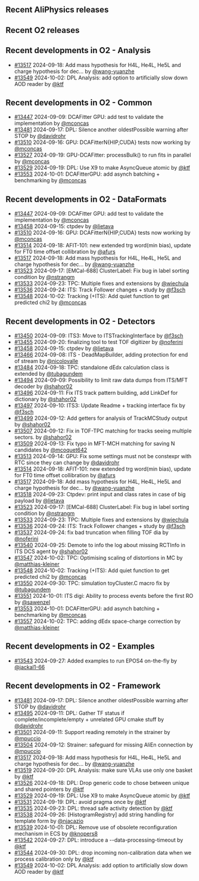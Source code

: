 ## Recent AliPhysics releases
## Recent O2 releases
## Recent developments in O2 - Analysis
- [\#13517](https://github.com/AliceO2Group/AliceO2/pull/13517) 2024-09-18: Add mass hypothesis for H4L, He4L, He5L and charge hypothesis for dec… by [@wang-yuanzhe](https://github.com/wang-yuanzhe)
- [\#13549](https://github.com/AliceO2Group/AliceO2/pull/13549) 2024-10-02: DPL Analysis: add option to artificially slow down AOD reader by [@ktf](https://github.com/ktf)
## Recent developments in O2 - Common
- [\#13447](https://github.com/AliceO2Group/AliceO2/pull/13447) 2024-09-09: DCAFitter GPU: add test to validate the implementation by [@mconcas](https://github.com/mconcas)
- [\#13481](https://github.com/AliceO2Group/AliceO2/pull/13481) 2024-09-17: DPL: Silence another oldestPossible warning after STOP by [@davidrohr](https://github.com/davidrohr)
- [\#13510](https://github.com/AliceO2Group/AliceO2/pull/13510) 2024-09-16: GPU: DCAFitterN{HIP,CUDA} tests now working by [@mconcas](https://github.com/mconcas)
- [\#13527](https://github.com/AliceO2Group/AliceO2/pull/13527) 2024-09-19: GPU-DCAFitter: processBulk() to run fits in parallel by [@mconcas](https://github.com/mconcas)
- [\#13529](https://github.com/AliceO2Group/AliceO2/pull/13529) 2024-09-19: DPL: Use X9 to make AsyncQueue atomic by [@ktf](https://github.com/ktf)
- [\#13553](https://github.com/AliceO2Group/AliceO2/pull/13553) 2024-10-01: DCAFitterGPU: add asynch batching + benchmarking by [@mconcas](https://github.com/mconcas)
## Recent developments in O2 - DataFormats
- [\#13447](https://github.com/AliceO2Group/AliceO2/pull/13447) 2024-09-09: DCAFitter GPU: add test to validate the implementation by [@mconcas](https://github.com/mconcas)
- [\#13458](https://github.com/AliceO2Group/AliceO2/pull/13458) 2024-09-15: ctpdev by [@lietava](https://github.com/lietava)
- [\#13510](https://github.com/AliceO2Group/AliceO2/pull/13510) 2024-09-16: GPU: DCAFitterN{HIP,CUDA} tests now working by [@mconcas](https://github.com/mconcas)
- [\#13514](https://github.com/AliceO2Group/AliceO2/pull/13514) 2024-09-18: AFIT-101: new extended trg word(min bias), update for FT0 time offset collibration by [@afurs](https://github.com/afurs)
- [\#13517](https://github.com/AliceO2Group/AliceO2/pull/13517) 2024-09-18: Add mass hypothesis for H4L, He4L, He5L and charge hypothesis for dec… by [@wang-yuanzhe](https://github.com/wang-yuanzhe)
- [\#13523](https://github.com/AliceO2Group/AliceO2/pull/13523) 2024-09-17: [EMCal-688] ClusterLabel: Fix bug in label sorting condition by [@nstrangm](https://github.com/nstrangm)
- [\#13533](https://github.com/AliceO2Group/AliceO2/pull/13533) 2024-09-23: TPC: Multiple fixes and extensions by [@wiechula](https://github.com/wiechula)
- [\#13536](https://github.com/AliceO2Group/AliceO2/pull/13536) 2024-09-24: ITS: Track Follower changes + study by [@f3sch](https://github.com/f3sch)
- [\#13548](https://github.com/AliceO2Group/AliceO2/pull/13548) 2024-10-02: Tracking (+ITS): Add quiet function to get predicted chi2 by [@mconcas](https://github.com/mconcas)
## Recent developments in O2 - Detectors
- [\#13450](https://github.com/AliceO2Group/AliceO2/pull/13450) 2024-09-09: ITS3: Move to ITSTrackingInterface by [@f3sch](https://github.com/f3sch)
- [\#13455](https://github.com/AliceO2Group/AliceO2/pull/13455) 2024-09-20: finalizing tool to test TOF digitizer by [@noferini](https://github.com/noferini)
- [\#13458](https://github.com/AliceO2Group/AliceO2/pull/13458) 2024-09-15: ctpdev by [@lietava](https://github.com/lietava)
- [\#13466](https://github.com/AliceO2Group/AliceO2/pull/13466) 2024-09-08: ITS - DeadMapBuilder, adding protection for end of stream by [@nicolovalle](https://github.com/nicolovalle)
- [\#13484](https://github.com/AliceO2Group/AliceO2/pull/13484) 2024-09-18: TPC: standalone dEdx calculation class is extended by [@tubagundem](https://github.com/tubagundem)
- [\#13494](https://github.com/AliceO2Group/AliceO2/pull/13494) 2024-09-09: Possibility to limit raw data dumps from ITS/MFT decoder by [@shahor02](https://github.com/shahor02)
- [\#13496](https://github.com/AliceO2Group/AliceO2/pull/13496) 2024-09-11: Fix ITS track pattern building, add LinkDef for dictionary by [@shahor02](https://github.com/shahor02)
- [\#13497](https://github.com/AliceO2Group/AliceO2/pull/13497) 2024-09-10: ITS3: Update Readme + tracking interface fix by [@f3sch](https://github.com/f3sch)
- [\#13499](https://github.com/AliceO2Group/AliceO2/pull/13499) 2024-09-12: Add getters for analysis of TrackMCStudy output by [@shahor02](https://github.com/shahor02)
- [\#13507](https://github.com/AliceO2Group/AliceO2/pull/13507) 2024-09-12: Fix in TOF-TPC matching for tracks seeing multiple sectors. by [@shahor02](https://github.com/shahor02)
- [\#13509](https://github.com/AliceO2Group/AliceO2/pull/13509) 2024-09-13: Fix typo in MFT-MCH matching for saving N candidates by [@mcoquet642](https://github.com/mcoquet642)
- [\#13513](https://github.com/AliceO2Group/AliceO2/pull/13513) 2024-09-14: GPU: Fix some settings must not be constexpr with RTC since they can change by [@davidrohr](https://github.com/davidrohr)
- [\#13514](https://github.com/AliceO2Group/AliceO2/pull/13514) 2024-09-18: AFIT-101: new extended trg word(min bias), update for FT0 time offset collibration by [@afurs](https://github.com/afurs)
- [\#13517](https://github.com/AliceO2Group/AliceO2/pull/13517) 2024-09-18: Add mass hypothesis for H4L, He4L, He5L and charge hypothesis for dec… by [@wang-yuanzhe](https://github.com/wang-yuanzhe)
- [\#13518](https://github.com/AliceO2Group/AliceO2/pull/13518) 2024-09-23: Ctpdev: print input and class rates in case of big payload by [@lietava](https://github.com/lietava)
- [\#13523](https://github.com/AliceO2Group/AliceO2/pull/13523) 2024-09-17: [EMCal-688] ClusterLabel: Fix bug in label sorting condition by [@nstrangm](https://github.com/nstrangm)
- [\#13533](https://github.com/AliceO2Group/AliceO2/pull/13533) 2024-09-23: TPC: Multiple fixes and extensions by [@wiechula](https://github.com/wiechula)
- [\#13536](https://github.com/AliceO2Group/AliceO2/pull/13536) 2024-09-24: ITS: Track Follower changes + study by [@f3sch](https://github.com/f3sch)
- [\#13537](https://github.com/AliceO2Group/AliceO2/pull/13537) 2024-09-24: fix bad truncation when filling TOF dia by [@noferini](https://github.com/noferini)
- [\#13540](https://github.com/AliceO2Group/AliceO2/pull/13540) 2024-09-25: Demote to info the log about missing RCTInfo in ITS DCS agent by [@shahor02](https://github.com/shahor02)
- [\#13547](https://github.com/AliceO2Group/AliceO2/pull/13547) 2024-10-02: TPC: Optimising scaling of distortions in MC by [@matthias-kleiner](https://github.com/matthias-kleiner)
- [\#13548](https://github.com/AliceO2Group/AliceO2/pull/13548) 2024-10-02: Tracking (+ITS): Add quiet function to get predicted chi2 by [@mconcas](https://github.com/mconcas)
- [\#13550](https://github.com/AliceO2Group/AliceO2/pull/13550) 2024-09-30: TPC: simulation toyCluster.C macro fix by [@tubagundem](https://github.com/tubagundem)
- [\#13551](https://github.com/AliceO2Group/AliceO2/pull/13551) 2024-10-01: ITS digi: Ability to process events before the first RO by [@sawenzel](https://github.com/sawenzel)
- [\#13553](https://github.com/AliceO2Group/AliceO2/pull/13553) 2024-10-01: DCAFitterGPU: add asynch batching + benchmarking by [@mconcas](https://github.com/mconcas)
- [\#13557](https://github.com/AliceO2Group/AliceO2/pull/13557) 2024-10-02: TPC: adding dEdx space-charge correction by [@matthias-kleiner](https://github.com/matthias-kleiner)
## Recent developments in O2 - Examples
- [\#13543](https://github.com/AliceO2Group/AliceO2/pull/13543) 2024-09-27: Added examples to run EPOS4 on-the-fly by [@jackal1-66](https://github.com/jackal1-66)
## Recent developments in O2 - Framework
- [\#13481](https://github.com/AliceO2Group/AliceO2/pull/13481) 2024-09-17: DPL: Silence another oldestPossible warning after STOP by [@davidrohr](https://github.com/davidrohr)
- [\#13495](https://github.com/AliceO2Group/AliceO2/pull/13495) 2024-09-11: DPL: Gather TF status if complete/incomplete/empty + unrelated GPU cmake stuff by [@davidrohr](https://github.com/davidrohr)
- [\#13501](https://github.com/AliceO2Group/AliceO2/pull/13501) 2024-09-11: Support reading remotely in the strainer by [@mpuccio](https://github.com/mpuccio)
- [\#13504](https://github.com/AliceO2Group/AliceO2/pull/13504) 2024-09-12: Strainer: safeguard for missing AliEn connection by [@mpuccio](https://github.com/mpuccio)
- [\#13517](https://github.com/AliceO2Group/AliceO2/pull/13517) 2024-09-18: Add mass hypothesis for H4L, He4L, He5L and charge hypothesis for dec… by [@wang-yuanzhe](https://github.com/wang-yuanzhe)
- [\#13519](https://github.com/AliceO2Group/AliceO2/pull/13519) 2024-09-20: DPL Analysis: make sure VLAs use only one basket by [@ktf](https://github.com/ktf)
- [\#13526](https://github.com/AliceO2Group/AliceO2/pull/13526) 2024-09-18: DPL: Drop generic code to chose between unique and shared pointers by [@ktf](https://github.com/ktf)
- [\#13529](https://github.com/AliceO2Group/AliceO2/pull/13529) 2024-09-19: DPL: Use X9 to make AsyncQueue atomic by [@ktf](https://github.com/ktf)
- [\#13531](https://github.com/AliceO2Group/AliceO2/pull/13531) 2024-09-19: DPL: avoid pragma once by [@ktf](https://github.com/ktf)
- [\#13535](https://github.com/AliceO2Group/AliceO2/pull/13535) 2024-09-23: DPL: thread safe activity detection by [@ktf](https://github.com/ktf)
- [\#13538](https://github.com/AliceO2Group/AliceO2/pull/13538) 2024-09-26: [HistogramRegistry] add string handling for template form by [@njacazio](https://github.com/njacazio)
- [\#13539](https://github.com/AliceO2Group/AliceO2/pull/13539) 2024-10-01: DPL: Remove use of obsolete reconfiguration mechanism in ECS by [@knopers8](https://github.com/knopers8)
- [\#13542](https://github.com/AliceO2Group/AliceO2/pull/13542) 2024-09-27: DPL: introduce a --data-processing-timeout by [@ktf](https://github.com/ktf)
- [\#13544](https://github.com/AliceO2Group/AliceO2/pull/13544) 2024-09-30: DPL: drop incoming non-calibration data when we process calibration only by [@ktf](https://github.com/ktf)
- [\#13549](https://github.com/AliceO2Group/AliceO2/pull/13549) 2024-10-02: DPL Analysis: add option to artificially slow down AOD reader by [@ktf](https://github.com/ktf)
